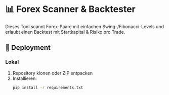 # 📊 Forex Scanner & Backtester

Dieses Tool scannt Forex-Paare mit einfachen Swing-/Fibonacci-Levels
und erlaubt einen Backtest mit Startkapital & Risiko pro Trade.

## 🚀 Deployment

### Lokal
1. Repository klonen oder ZIP entpacken
2. Installieren:
   ```bash
   pip install -r requirements.txt
